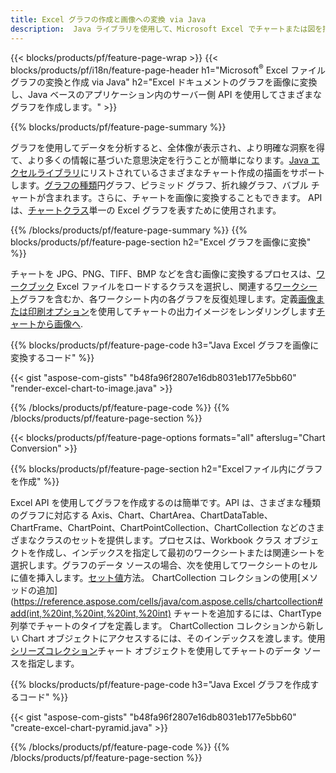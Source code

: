 ```yaml
---
title: Excel グラフの作成と画像への変換 via Java
description:  Java ライブラリを使用して、Microsoft Excel でチャートまたは図を描画および変換するための Java ソース コード。
---
```

{{< blocks/products/pf/feature-page-wrap >}}
{{< blocks/products/pf/i18n/feature-page-header h1="Microsoft<sup>&reg;</sup> Excel ファイル グラフの変換と作成 via Java" h2="Excel ドキュメントのグラフを画像に変換し、Java ベースのアプリケーション内のサーバー側 API を使用してさまざまなグラフを作成します。" >}}


{{% blocks/products/pf/feature-page-summary %}}

グラフを使用してデータを分析すると、全体像が表示され、より明確な洞察を得て、より多くの情報に基づいた意思決定を行うことが簡単になります。[Java エクセルライブラリ](/cells/ja/java/)にリストされているさまざまなチャート作成の描画をサポートします。[グラフの種類](https://reference.aspose.com/cells/java/com.aspose.cells/ChartType)円グラフ、ピラミッド グラフ、折れ線グラフ、バブル チャートが含まれます。さらに、チャートを画像に変換することもできます。 API は、[チャートクラス](https://reference.aspose.com/cells/java/com.aspose.cells/Chart)単一の Excel グラフを表すために使用されます。

{{% /blocks/products/pf/feature-page-summary %}}
{{% blocks/products/pf/feature-page-section h2="Excel グラフを画像に変換" %}}

チャートを JPG、PNG、TIFF、BMP などを含む画像に変換するプロセスは、[ワークブック](https://reference.aspose.com/java/cells/com.aspose.cells/workbook) Excel ファイルをロードするクラスを選択し、関連する[ワークシート](https://reference.aspose.com/cells/java/com.aspose.cells/worksheet)グラフを含むか、各ワークシート内の各グラフを反復処理します。定義[画像または印刷オプション](https://reference.aspose.com/cells/java/com.aspose.cells/ImageOrPrintOptions)を使用してチャートの出力イメージをレンダリングします[チャートから画像へ](https://reference.aspose.com/cells/java/com.aspose.cells/chart#toImage(java.io.OutputStream,%20com.aspose.cells.ImageOrPrintOptions)).


{{% blocks/products/pf/feature-page-code h3="Java Excel グラフを画像に変換するコード" %}}

{{< gist "aspose-com-gists" "b48fa96f2807e16db8031eb177e5bb60" "render-excel-chart-to-image.java" >}}

{{% /blocks/products/pf/feature-page-code %}}
{{% /blocks/products/pf/feature-page-section %}}

{{< blocks/products/pf/feature-page-options formats="all" afterslug="Chart Conversion" >}}


{{% blocks/products/pf/feature-page-section h2="Excelファイル内にグラフを作成" %}}

Excel API を使用してグラフを作成するのは簡単です。API は、さまざまな種類のグラフに対応する Axis、Chart、ChartArea、ChartDataTable、ChartFrame、ChartPoint、ChartPointCollection、ChartCollection などのさまざまなクラスのセットを提供します。プロセスは、Workbook クラス オブジェクトを作成し、インデックスを指定して最初のワークシートまたは関連シートを選択します。グラフのデータ ソースの場合、次を使用してワークシートのセルに値を挿入します。[セット値](https://reference.aspose.com/cells/java/com.aspose.cells/cell#Value)方法。 ChartCollection コレクションの使用[メソッドの追加](https://reference.aspose.com/cells/java/com.aspose.cells/chartcollection#add(int,%20int,%20int,%20int,%20int) チャートを追加するには、ChartType 列挙でチャートのタイプを定義します。 ChartCollection コレクションから新しい Chart オブジェクトにアクセスするには、そのインデックスを渡します。使用[シリーズコレクション](https://reference.aspose.com/cells/java/com.aspose.cells/SeriesCollection)チャート オブジェクトを使用してチャートのデータ ソースを指定します。

{{% blocks/products/pf/feature-page-code h3="Java Excel グラフを作成するコード" %}}

{{< gist "aspose-com-gists" "b48fa96f2807e16db8031eb177e5bb60" "create-excel-chart-pyramid.java" >}}

{{% /blocks/products/pf/feature-page-code %}}
{{% /blocks/products/pf/feature-page-section %}}
